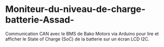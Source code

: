 # Moniteur-du-niveau-de-charge-batterie-Assad-
Communication CAN avec le BMS de Bako Motors via Arduino pour lire et afficher le State of Charge (SoC) de la batterie sur un écran LCD I2C.
